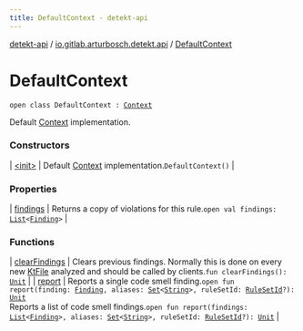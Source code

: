 ```yaml
---
title: DefaultContext - detekt-api
---
```


[detekt-api](../../index.html) / [io.gitlab.arturbosch.detekt.api](../index.html) / [DefaultContext](./index.html)

# DefaultContext

`open class DefaultContext : `[`Context`](../-context/index.html)

Default [Context](../-context/index.html) implementation.

### Constructors

| [&lt;init&gt;](-init-.html) | Default [Context](../-context/index.html) implementation.`DefaultContext()` |

### Properties

| [findings](findings.html) | Returns a copy of violations for this rule.`open val findings: `[`List`](https://kotlinlang.org/api/latest/jvm/stdlib/kotlin.collections/-list/index.html)`<`[`Finding`](../-finding/index.html)`>` |

### Functions

| [clearFindings](clear-findings.html) | Clears previous findings. Normally this is done on every new [KtFile](#) analyzed and should be called by clients.`fun clearFindings(): `[`Unit`](https://kotlinlang.org/api/latest/jvm/stdlib/kotlin/-unit/index.html) |
| [report](report.html) | Reports a single code smell finding.`open fun report(finding: `[`Finding`](../-finding/index.html)`, aliases: `[`Set`](https://kotlinlang.org/api/latest/jvm/stdlib/kotlin.collections/-set/index.html)`<`[`String`](https://kotlinlang.org/api/latest/jvm/stdlib/kotlin/-string/index.html)`>, ruleSetId: `[`RuleSetId`](../-rule-set-id.html)`?): `[`Unit`](https://kotlinlang.org/api/latest/jvm/stdlib/kotlin/-unit/index.html)<br>Reports a list of code smell findings.`open fun report(findings: `[`List`](https://kotlinlang.org/api/latest/jvm/stdlib/kotlin.collections/-list/index.html)`<`[`Finding`](../-finding/index.html)`>, aliases: `[`Set`](https://kotlinlang.org/api/latest/jvm/stdlib/kotlin.collections/-set/index.html)`<`[`String`](https://kotlinlang.org/api/latest/jvm/stdlib/kotlin/-string/index.html)`>, ruleSetId: `[`RuleSetId`](../-rule-set-id.html)`?): `[`Unit`](https://kotlinlang.org/api/latest/jvm/stdlib/kotlin/-unit/index.html) |


